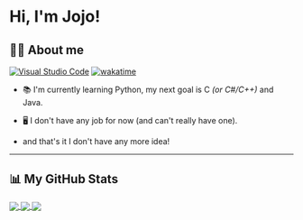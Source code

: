 # Hi, I'm Jojo!

## 👋🏻 About me
[![Visual Studio Code](https://img.shields.io/badge/--007ACC?logo=visual%20studio%20code&logoColor=ffffff)](https://code.visualstudio.com/) [![wakatime](https://wakatime.com/badge/user/412f8907-e607-46cc-8237-17259afcdc20.svg)](https://wakatime.com/@412f8907-e607-46cc-8237-17259afcdc20)

- 📚 I'm currently learning Python, my next goal is C *(or C#/C++)* and Java.

- 🖥️ I don't have any job for now (and can't really have one).

- and that's it I don't have any more idea!

- - -
## 📊 My GitHub Stats

<a href="https://github.com/anuraghazra/github-readme-stats">
  <img align="center" src="https://github-readme-stats.vercel.app/api?username=jojofr1&show_icons=true&include_all_commits=true&theme=codeSTACKr" />
</a>
<a href="https://github.com/anuraghazra/github-readme-stats">
  <img align="center" src="https://github-readme-stats.vercel.app/api/top-langs/?username=jojofr1&layout=compact&theme=codeSTACKr" />
</a>

<a href="https://github.com/anuraghazra/github-readme-stats">
  <img align="center" src="https://github-readme-stats.vercel.app/api/wakatime?username=@jojofr1&theme=codeSTACKr" />
</a>
